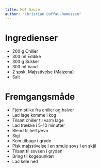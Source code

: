 ```yaml
---
title: Hot Sauce
author: "Christian Duffau-Ramussen"
---
```


# Ingredienser

- 200 g Chilier
- 300 ml Eddike
- 300 g Sukker
- 300 ml Vand
- 2 spsk. Majsstivelse (Maizena)
- Salt

# Fremgangsmåde
- Fjern stilke fra chilier og halver
- Lad lage komme i kog
- Tilsæt chilier til varm lage
- Lad trække i 5-10 minutter
- Blend til helt jævn
- Sigt
- Kom tilbage i gryde
- Pisk majsstivelse i en smule sovs i en skål
- Tilsæt til sovsen i gryden
- Bring til kogepunktet
- Lad køle ned